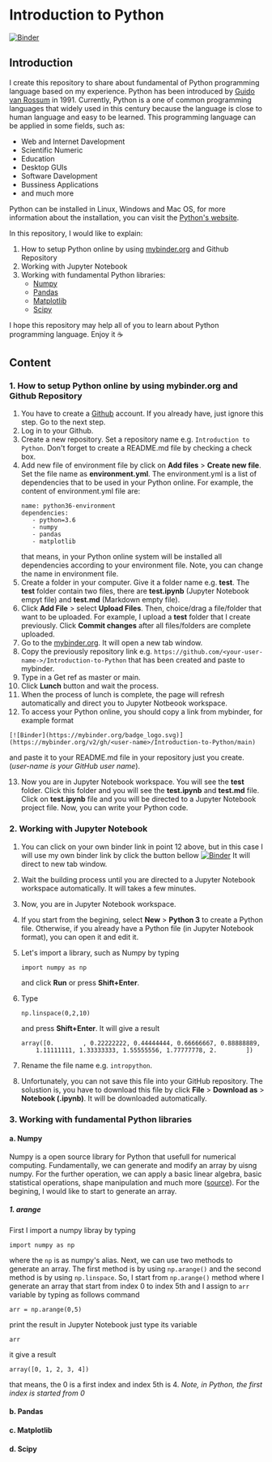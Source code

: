 # Introduction to Python
[![Binder](https://mybinder.org/badge_logo.svg)](https://mybinder.org/v2/gh/auliakhalqillah/Introduction-to-Python/main)

## Introduction
I create this repository to share about fundamental of Python programming language based on my experience. Python has been introduced by [Guido van Rossum](https://en.wikipedia.org/wiki/Guido_van_Rossum) in 1991. Currently, Python is a one of common programming languages that widely used in this century because the language is close to human language and easy to be learned. This programming language can be applied in some fields, such as:

- Web and Internet Davelopment
- Scientific Numeric
- Education
- Desktop GUIs
- Software Davelopment
- Bussiness Applications
- and much more

Python can be installed in Linux, Windows and Mac OS, for more information about the installation, you can visit the [Python's website](https://www.python.org/downloads/).

In this repository, I would like to explain:

1. How to setup Python online by using [mybinder.org](https://mybinder.org/) and Github Repository
2. Working with Jupyter Notebook
3. Working with fundamental Python libraries:
   - [Numpy](https://numpy.org/)
   - [Pandas](https://pandas.pydata.org/)
   - [Matplotlib](https://matplotlib.org/)
   - [Scipy](https://www.scipy.org/)

I hope this repository may help all of you to learn about Python programming language. Enjoy it :coffee:

## Content
### 1. How to setup Python online by using mybinder.org and Github Repository

1. You have to create a [Github](https://github.com/) account. If you already have, just ignore this step. Go to the next step.
2. Log in to your Github.
3. Create a new repository. Set a repository name e.g. `Introduction to Python`. Don't forget to create a README.md file by checking a check box.
4. Add new file of environment file by click on **Add files** > **Create new file**. Set the file name as **environment.yml**. The environment.yml is a list of dependencies that to be used in your Python online. For example, the content of environment.yml file are:
   ```
   name: python36-environment
   dependencies:
      - python=3.6
      - numpy
      - pandas
      - matplotlib
   ```
   that means, in your Python online system will be installed all dependencies according to your environment file. Note, you can change the name in environment file.
5. Create a folder in your computer. Give it a folder name e.g. **test**. The **test** folder contain two files, there are **test.ipynb** (Jupyter Notebook empyt file) and **test.md** (Markdown empty file).
6. Click **Add File** > select **Upload Files**. Then, choice/drag a file/folder that want to be uploaded. For example, I upload a **test** folder that I create previously. Click **Commit changes** after all files/folders are complete uploaded.
7. Go to the [mybinder.org](https://mybinder.org/). It will open a new tab window.
8. Copy the previously repository link e.g. `https://github.com/<your-user-name->/Introduction-to-Python` that has been created and paste to mybinder.
9. Type in a Get ref as master or main.
10. Click **Lunch** button and wait the process.
11. When the process of lunch is complete, the page will refresh automatically and direct you to Jupyter Notbeook workspace.
12. To access your Python online, you should copy a link from mybinder, for example format
   ```
   [![Binder](https://mybinder.org/badge_logo.svg)](https://mybinder.org/v2/gh/<user-name>/Introduction-to-Python/main)
   ```
   and paste it to your README.md file in your repository just you create. (*user-name is your GitHub user name*).
 
 13. Now you are in Jupyter Notebook workspace. You will see the **test** folder. Click this folder and you will see the **test.ipynb** and **test.md** file. Click on **test.ipynb** file and you will be directed to a Jupyter Notebook project file. Now, you can write your Python code.

### 2. Working with Jupyter Notebook
1. You can click on your own binder link in point 12 above, but in this case I will use my own binder link by click the button bellow
 [![Binder](https://mybinder.org/badge_logo.svg)](https://mybinder.org/v2/gh/auliakhalqillah/Introduction-to-Python/main)
 It will direct to new tab window.
2. Wait the building process until you are directed to a Jupyter Notebook workspace automatically. It will takes a few minutes.
3. Now, you are in Jupyter Notebook workspace.
4. If you start from the begining, select **New** > **Python 3** to create a Python file. Otherwise, if you already have a Python file (in Jupyter Notebook format), you can open it and edit it.
5. Let's import a library, such as Numpy by typing

   ```
   import numpy as np
   ```
   
   and click **Run** or press **Shift+Enter**.
6. Type 
   
   ```
   np.linspace(0,2,10)
   ``` 
   and press **Shift+Enter**. It will give a result

   ```
   array([0.        , 0.22222222, 0.44444444, 0.66666667, 0.88888889,
       1.11111111, 1.33333333, 1.55555556, 1.77777778, 2.        ])
   ```
   
 7. Rename the file name e.g. `intropython`.
 8. Unfortunately, you can not save this file into your GitHub repository. The solustion is, you have to download this file by click **File** > **Download as** > **Notebook (.ipynb)**. It will be downloaded automatically.

### 3. Working with fundamental Python libraries
#### a. Numpy
Numpy is a open source library for Python that usefull for numerical computing. Fundamentally, we can generate and modify an array by uisng numpy. For the further operation, we can apply a basic linear algebra, basic statistical operations, shape manipulation and much more ([source](https://numpy.org/doc/stable/user/whatisnumpy.html)). For the begining, I would like to start to generate an array. 
##### 1. arange
First I import a numpy libray by typing

```
import numpy as np
```

where the `np` is as numpy's alias. Next, we can use two methods to generate an array. The first method is by using `np.arange()` and the second method is by using `np.linspace`. So, I start from `np.arange()` method where I generate an array that start from index 0 to index 5th and I assign to `arr` variable by typing as follows command

```
arr = np.arange(0,5)
```

print the result in Jupyter Notebook just type its variable

```
arr
```

it give a result

```
array([0, 1, 2, 3, 4])
```

that means, the 0 is a first index and index 5th is 4. *Note, in Python, the first index is started from 0*
#### b. Pandas
#### c. Matplotlib
#### d. Scipy

   
   
   
   
  

   
   
 


